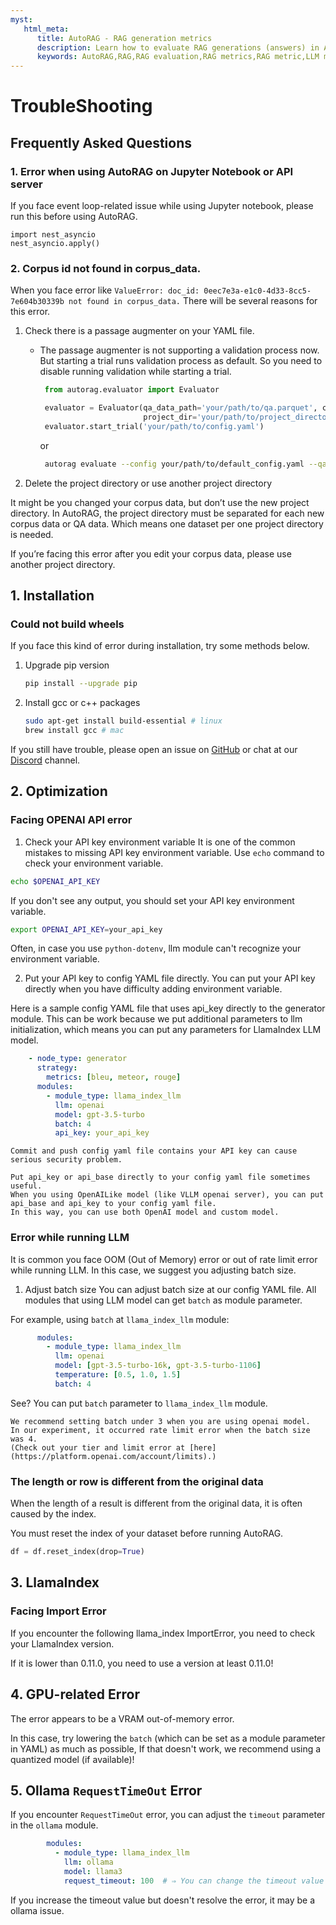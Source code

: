 ```yaml
---
myst:
   html_meta:
      title: AutoRAG - RAG generation metrics
      description: Learn how to evaluate RAG generations (answers) in AutoRAG
      keywords: AutoRAG,RAG,RAG evaluation,RAG metrics,RAG metric,LLM metric,event loop AutoRAG
---
```

# TroubleShooting

## Frequently Asked Questions

### 1. Error when using AutoRAG on Jupyter Notebook or API server

If you face event loop-related issue while using Jupyter notebook, please run this before using AutoRAG.

```python3
import nest_asyncio
nest_asyncio.apply()
```

### 2. Corpus id not found in corpus_data.

When you face error like `ValueError: doc_id: 0eec7e3a-e1c0-4d33-8cc5-7e604b30339b not found in corpus_data.`
There will be several reasons for this error.

1. Check there is a passage augmenter on your YAML file.
   - The passage augmenter is not supporting a validation process now. But starting a trial runs validation process as default.
     So you need to disable running validation while starting a trial.

     ```python
      from autorag.evaluator import Evaluator

      evaluator = Evaluator(qa_data_path='your/path/to/qa.parquet', corpus_data_path='your/path/to/corpus.parquet',
                            project_dir='your/path/to/project_directory', skip_validation=True)
      evaluator.start_trial('your/path/to/config.yaml')
     ```
     or
     ```bash
      autorag evaluate --config your/path/to/default_config.yaml --qa_data_path your/path/to/qa.parquet --corpus_data_path your/path/to/corpus.parquet --project_dir ./your/project/directory --skip_validation true
     ```

2. Delete the project directory or use another project directory

It might be you changed your corpus data, but don’t use the new project directory.
In AutoRAG, the project directory must be separated for each new corpus data or QA data.
Which means one dataset per one project directory is needed.

If you’re facing this error after you edit your corpus data, please use another project directory.

## 1. Installation

### Could not build wheels
If you face this kind of error during installation, try some methods below.

1. Upgrade pip version
    ```bash
    pip install --upgrade pip
    ```

2. Install gcc or c++ packages
    ```bash
    sudo apt-get install build-essential # linux
    brew install gcc # mac
    ```

If you still have trouble, please open an issue on [GitHub](https://github.com/Marker-Inc-Korea/AutoRAG/issues) or chat at our [Discord](https://discord.gg/P4DYXfmSAs) channel.

## 2. Optimization

### Facing OPENAI API error

1. Check your API key environment variable
It is one of the common mistakes to missing API key environment variable.
Use `echo` command to check your environment variable.

```bash
echo $OPENAI_API_KEY
```

If you don't see any output, you should set your API key environment variable.
```bash
export OPENAI_API_KEY=your_api_key
```

Often, in case you use `python-dotenv`, llm module can't recognize your environment variable.

2. Put your API key to config YAML file directly.
You can put your API key directly when you have difficulty adding environment variable.

Here is a sample config YAML file that uses api_key directly to the generator module.
This can be work because we put additional parameters to llm initialization,
which means you can put any parameters for LlamaIndex LLM model.
```yaml
    - node_type: generator
      strategy:
        metrics: [bleu, meteor, rouge]
      modules:
        - module_type: llama_index_llm
          llm: openai
          model: gpt-3.5-turbo
          batch: 4
          api_key: your_api_key
```

```{warning}
Commit and push config yaml file contains your API key can cause serious security problem.
```

```{tip}
Put api_key or api_base directly to your config yaml file sometimes useful.
When you using OpenAILike model (like VLLM openai server), you can put api_base and api_key to your config yaml file.
In this way, you can use both OpenAI model and custom model.
```

### Error while running LLM

It is common you face OOM (Out of Memory) error or out of rate limit error while running LLM.
In this case, we suggest you adjusting batch size.

1. Adjust batch size
You can adjust batch size at our config YAML file.
All modules that using LLM model can get `batch` as module parameter.

For example, using `batch` at `llama_index_llm` module:

```yaml
      modules:
        - module_type: llama_index_llm
          llm: openai
          model: [gpt-3.5-turbo-16k, gpt-3.5-turbo-1106]
          temperature: [0.5, 1.0, 1.5]
          batch: 4
```

See? You can put `batch` parameter to `llama_index_llm` module.

```{tip}
We recommend setting batch under 3 when you are using openai model.
In our experiment, it occurred rate limit error when the batch size was 4.
(Check out your tier and limit error at [here](https://platform.openai.com/account/limits).)
```

### The length or row is different from the original data

When the length of a result is different from the original data, it is often caused by the index.

You must reset the index of your dataset before running AutoRAG.

```python
df = df.reset_index(drop=True)
```

## 3. LlamaIndex

### Facing Import Error

If you encounter the following llama_index ImportError, you need to check your LlamaIndex version.

If it is lower than 0.11.0, you need to use a version at least 0.11.0!

## 4. GPU-related Error

The error appears to be a VRAM out-of-memory error.

In this case, try lowering the `batch` (which can be set as a module parameter in YAML) as much as possible,
If that doesn't work, we recommend using a quantized model (if available)!

## 5. Ollama `RequestTimeOut` Error

If you encounter `RequestTimeOut` error, you can adjust the `timeout` parameter in the `ollama` module.

```yaml
        modules:
          - module_type: llama_index_llm
            llm: ollama
            model: llama3
            request_timeout: 100  # ⇒ You can change the timeout value
```

If you increase the timeout value but doesn't resolve the error, it may be a ollama issue.
